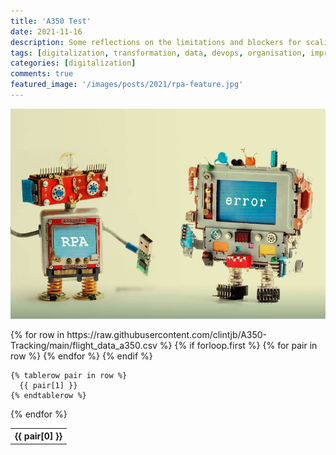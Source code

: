 ```yaml
---
title: 'A350 Test'
date: 2021-11-16
description: Some reflections on the limitations and blockers for scaling RPA
tags: [digitalization, transformation, data, devops, organisation, improvement, speed, automation, rpa, uipath, api]
categories: [digitalization]
comments: true
featured_image: '/images/posts/2021/rpa-feature.jpg'
---
```


![](/images/posts/2021/rpa.jpg)

<table>
  {% for row in https://raw.githubusercontent.com/clintjb/A350-Tracking/main/flight_data_a350.csv %}
    {% if forloop.first %}
    <tr>
      {% for pair in row %}
        <th>{{ pair[0] }}</th>
      {% endfor %}
    </tr>
    {% endif %}

    {% tablerow pair in row %}
      {{ pair[1] }}
    {% endtablerow %}
  {% endfor %}
</table>


<script>
window.onload=function(){ with (new XMLHttpRequest()) {
  onreadystatechange=cb; open('GET','https://raw.githubusercontent.com/clintjb/A350-Tracking/main/flight_data_a350.csv',true); responseType='text';send();
}}
function cb(){if(this.readyState===4)document.getElementById('A350')
                                             .innerHTML=tbl(this.responseText); }
function tbl(csv){ // do whatever is necessary to create your table here ...
 return csv.split('\n')
           .map(function(tr,i){return '<tr><td>'
                                     +tr.replace(/\t/g,'</td><td>')
                                     +'</td></tr>';})
           .join('\n'); }
</script>
<table id="A350"></table>
